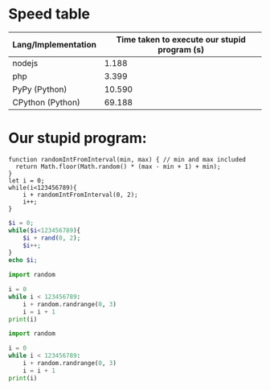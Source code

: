

# Speed table

Lang/Implementation | Time taken to execute our stupid program (s)
-------------------- | --------------------------------------------
nodejs | 1.188
php | 3.399
PyPy (Python) | 10.590
CPython (Python) | 69.188


# Our stupid program:

```nodejs tab="NodeJS"
function randomIntFromInterval(min, max) { // min and max included 
  return Math.floor(Math.random() * (max - min + 1) + min);
}
let i = 0;
while(i<123456789){
    i + randomIntFromInterval(0, 2);
    i++;
}
```


```php tab="PHP"
$i = 0;
while($i<123456789){
    $i + rand(0, 2);
    $i++;
}
echo $i;
```


```python tab="PyPy (Python)"
import random

i = 0
while i < 123456789:
    i + random.randrange(0, 3)
    i = i + 1
print(i)
```


```python tab="CPython (Python)"
import random

i = 0
while i < 123456789:
    i + random.randrange(0, 3)
    i = i + 1
print(i)
```
